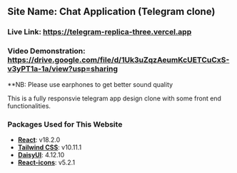 ## Site Name: Chat Application (Telegram clone)
### Live Link: https://telegram-replica-three.vercel.app
### Video Demonstration: https://drive.google.com/file/d/1Uk3uZqzAeumKcUETCuCxS-v3yPT1a-1a/view?usp=sharing
**NB: Please use earphones to get better sound quality

This is a fully responsvie telegram app design clone with some front end functionalities.

### Packages Used for This Website
- **[React](https://github.com/facebook/react)**: v18.2.0
- **[Tailwind CSS](https://tailwindcss.com)**: v10.11.1
- **[DaisyUI](https://daisyui.com)**: 4.12.10
- **[React-icons](https://github.com/react-icons/react-icons)**: v5.2.1
